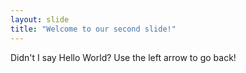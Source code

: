 ```yaml
---
layout: slide
title: "Welcome to our second slide!"
---
```

Didn't I say Hello World?
Use the left arrow to go back!
